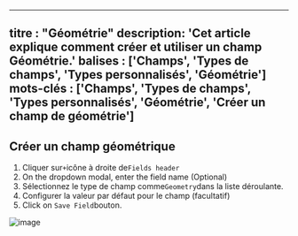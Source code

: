 ***

titre : "Géométrie"
description: 'Cet article explique comment créer et utiliser un champ Géométrie.'
balises : \['Champs', 'Types de champs', 'Types personnalisés', 'Géométrie']
mots-clés : \['Champs', 'Types de champs', 'Types personnalisés', 'Géométrie', 'Créer un champ de géométrie']
-------------------------------------------------------------------------------------------------------------

## Créer un champ géométrique

1. Cliquer sur`+`icône à droite de`Fields header`
2. On the dropdown modal, enter the field name (Optional)
3. Sélectionnez le type de champ comme`Geometry`dans la liste déroulante.
4. Configurer la valeur par défaut pour le champ (facultatif)
5. Click on `Save Field`bouton.

![image](/img/v2/fields/types/geometry.png)
